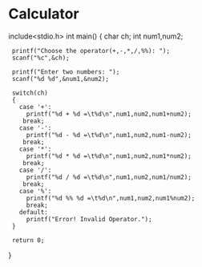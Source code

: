# Calculator
 include<stdio.h>
 int main()
 {
     char ch;
     int num1,num2;

     printf("Choose the operator(+,-,*,/,%%): ");
     scanf("%c",&ch);

     printf("Enter two numbers: ");
     scanf("%d %d",&num1,&num2);

     switch(ch)
     {
       case '+':
         printf("%d + %d =\t%d\n",num1,num2,num1+num2); 
        break;
       case '-':
         printf("%d - %d =\t%d\n",num1,num2,num1-num2);
        break;
       case '*':
         printf("%d * %d =\t%d\n",num1,num2,num1*num2);
        break;
       case '/':
         printf("%d / %d =\t%d\n",num1,num2,num1/num2);
        break;
       case '%':
         printf("%d %% %d =\t%d\n",num1,num2,num1%num2);
         break;
       default:
         printf("Error! Invalid Operator.");
     }

     return 0;
  }
